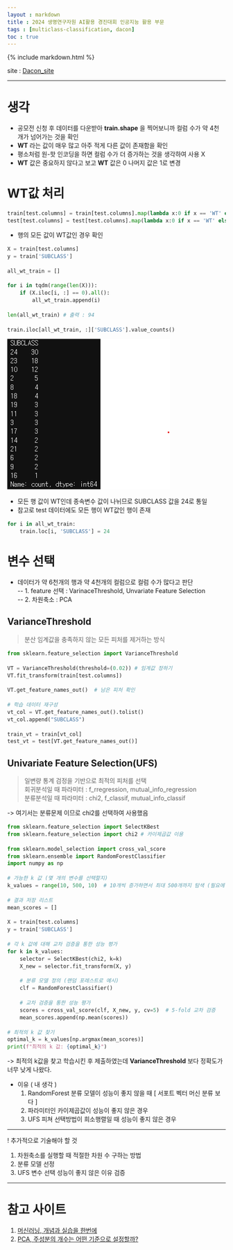 ```yaml
---
layout : markdown
title : 2024 생명연구자원 AI활용 경진대회 인공지능 활용 부문
tags : [multiclass-classification, dacon]
toc : true
---
```


{% include markdown.html %}

site : [Dacon_site](https://dacon.io/competitions/official/236355/overview/description)

---

# 생각

- 공모전 신청 후 데이터를 다운받아 **train.shape** 을 찍어보니까 컬럼 수가 약 4천 개가 넘어가는 것을 확인
- **WT** 라는 값이 매우 많고 아주 적게 다른 값이 존재함을 확인
- 평소처럼 원-핫 인코딩을 하면 컬럼 수가 더 증가하는 것을 생각하여 사용 X
- **WT** 값은 중요하지 않다고 보고 **WT** 값은 0 나머지 값은 1로 변경

# WT값 처리

```python
train[test.columns] = train[test.columns].map(lambda x:0 if x == 'WT' else 1)
test[test.columns] = test[test.columns].map(lambda x:0 if x == 'WT' else 1)
```

- 행의 모든 값이 WT값인 경우 확인

```python
X = train[test.columns]
y = train['SUBCLASS']

all_wt_train = []

for i in tqdm(range(len(X))):
    if (X.iloc[i, :] == 0).all():
        all_wt_train.append(i)

len(all_wt_train) # 출력 : 94

train.iloc[all_wt_train, :]['SUBCLASS'].value_counts()
```
![image](/assets/images/dacon/Dacon_001.png)

- 모든 행 값이 WT인데 종속변수 값이 나뉘므로 SUBCLASS 값을 24로 통일
- 참고로 test 데이터에도 모든 행이 WT값인 행이 존재

```python
for i in all_wt_train:
    train.loc[i, 'SUBCLASS'] = 24
```

# 변수 선택

- 데이터가 약 6천개의 행과 약 4천개의 컬럼으로 컬럼 수가 많다고 판단  
-- 1. feature 선택 : VarinaceThreshold, Unvariate Feature Selection  
-- 2. 차원축소 : PCA

## VarianceThreshold

> 분산 임계값을 충족하지 않는 모든 피처를 제거하는 방식

```python
from sklearn.feature_selection import VarianceThreshold

VT = VarianceThreshold(threshold=(0.02)) # 임계값 정하기
VT.fit_transform(train[test.columns])

VT.get_feature_names_out()  # 남은 피처 확인

# 학습 데이터 재구성
vt_col = VT.get_feature_names_out().tolist()
vt_col.append("SUBCLASS")

train_vt = train[vt_col]
test_vt = test[VT.get_feature_names_out()]
```

## Univariate Feature Selection(UFS)

> 일변량 통계 검정을 기반으로 최적의 피처를 선택  
> 회귀분석일 때 파라미터 : f_rregression, mutual_info_regression  
> 분류분석일 때 파라미터 : chi2, f_classif, mutual_info_classif  

-> 여기서는 분류문제 이므로 chi2를 선택하여 사용했음  

```python
from sklearn.feature_selection import SelectKBest
from sklearn.feature_selection import chi2 # 카이제곱값 이용

from sklearn.model_selection import cross_val_score
from sklearn.ensemble import RandomForestClassifier
import numpy as np

# 가능한 k 값 (몇 개의 변수를 선택할지)
k_values = range(10, 500, 10)  # 10개씩 증가하면서 최대 500개까지 탐색 (필요에 따라 조정 가능)

# 결과 저장 리스트
mean_scores = []

X = train[test.columns]
y = train['SUBCLASS']

# 각 k 값에 대해 교차 검증을 통한 성능 평가
for k in k_values:
    selector = SelectKBest(chi2, k=k)
    X_new = selector.fit_transform(X, y)

    # 분류 모델 정의 (랜덤 포레스트로 예시)
    clf = RandomForestClassifier()

    # 교차 검증을 통한 성능 평가
    scores = cross_val_score(clf, X_new, y, cv=5)  # 5-fold 교차 검증
    mean_scores.append(np.mean(scores))

# 최적의 k 값 찾기
optimal_k = k_values[np.argmax(mean_scores)]
print(f"최적의 k 값: {optimal_k}")
```

-> 최적의 k값을 찾고 학습시킨 후 제출하였는데 **VarianceThreshold** 보다 정확도가 너무 낮게 나왔다.  
* 이유 ( 내 생각 )
  1. RandomForest 분류 모델이 성능이 좋지 않을 때 [ 서포트 벡터 머신 분류 보다 ]
  2. 파라미터인 카이제곱값이 성능이 좋지 않은 경우
  3. UFS 피쳐 선택방법이 희소행렬일 때 성능이 좋지 않은 경우

---

! 추가적으로 기술해야 할 것
1. 차원축소를 실행할 때 적절한 차원 수 구하는 방법
2. 분류 모델 선정
3. UFS 변수 선택 성능이 좋지 않은 이유 검증

---
# 참고 사이트
1. [머신러닝, 개념과 실습을 한번에](https://curriculum.cosadama.com/machine-learning/2-5/)
2. [PCA, 주성분의 개수는 어떤 기준으로 설정할까?](https://techblog-history-younghunjo1.tistory.com/134)
